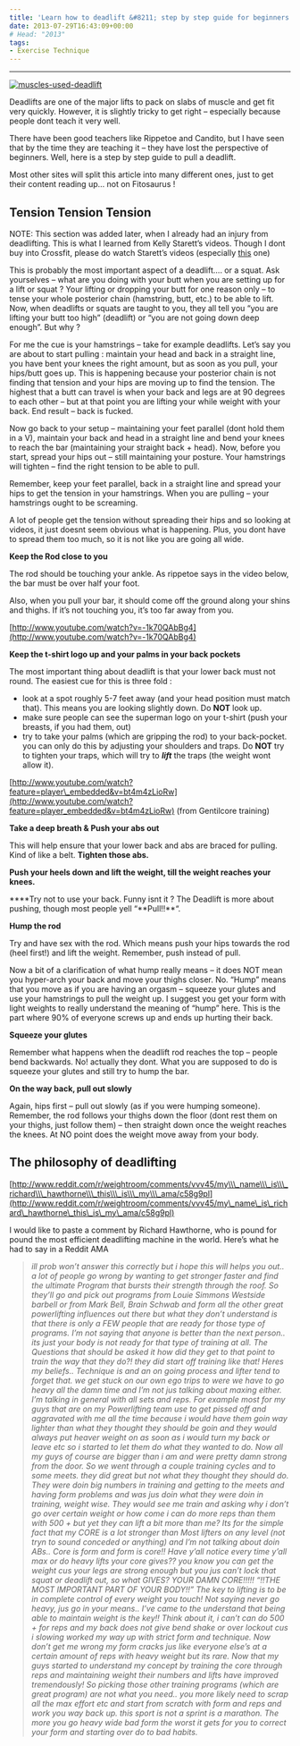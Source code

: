 ```yaml
---
title: 'Learn how to deadlift &#8211; step by step guide for beginners'
date: 2013-07-29T16:43:09+00:00
# Head: "2013"
tags:
- Exercise Technique
---
```

---
[![muscles-used-deadlift](/muscles-used-deadlift.jpg)](/muscles-used-deadlift.jpg)

Deadlifts are one of the major lifts to pack on slabs of muscle and get fit very quickly. However, it is slightly tricky to get right – especially because people dont teach it very well.

There have been good teachers like Rippetoe and Candito, but I have seen that by the time they are teaching it – they have lost the perspective of beginners. Well, here is a step by step guide to pull a deadlift.

Most other sites will split this article into many different ones, just to get their content reading up… not on Fitosaurus !

**Tension Tension Tension**
---------------------------

NOTE: This section was added later, when I already had an injury from deadlifting. This is what I learned from Kelly Starett’s videos. Though I dont buy into Crossfit, please do watch Starett’s videos (especially [this](http://journal.crossfit.com/2012/03/kstarrdeadliftsetup.tpl) one)

This is probably the most important aspect of a deadlift…. or a squat. Ask yourselves – what are you doing with your butt when you are setting up for a lift or squat ? Your lifting or dropping your butt for one reason only – to tense your whole posterior chain (hamstring, butt, etc.) to be able to lift. Now, when deadlifts or squats are taught to you, they all tell you “you are lifting your butt too high” (deadlift) or “you are not going down deep enough”. But why ?

For me the cue is your hamstrings – take for example deadlifts. Let’s say you are about to start pulling : maintain your head and back in a straight line, you have bent your knees the right amount, but as soon as you pull, your hips/butt goes up. This is happening because your posterior chain is not finding that tension and your hips are moving up to find the tension. The highest that a butt can travel is when your back and legs are at 90 degrees to each other – but at that point you are lifting your while weight with your back. End result – back is fucked.

Now go back to your setup – maintaining your feet parallel (dont hold them in a V), maintain your back and head in a straight line and bend your knees to reach the bar (maintaining your straight back + head). Now, before you start, spread your hips out – still maintaining your posture. Your hamstrings will tighten – find the right tension to be able to pull.

Remember, keep your feet parallel, back in a straight line and spread your hips to get the tension in your hamstrings. When you are pulling – your hamstrings ought to be screaming.

A lot of people get the tension without spreading their hips and so looking at videos, it just doesnt seem obvious what is happening. Plus, you dont have to spread them too much, so it is not like you are going all wide.

**Keep the Rod close to you**

The rod should be touching your ankle. As rippetoe says in the video below, the bar must be over half your foot.

Also, when you pull your bar, it should come off the ground along your shins and thighs. If it’s not touching you, it’s too far away from you.

[http://www.youtube.com/watch?v=-1k70QAbBg4](http://www.youtube.com/watch?v=-1k70QAbBg4)

**Keep the t-shirt logo up and your palms in your back pockets**

The most important thing about deadlift is that your lower back must not round. The easiest cue for this is three fold :

*   look at a spot roughly 5-7 feet away (and your head position must match that). This means you are looking slightly down. Do **NOT** look up.
*   make sure people can see the superman logo on your t-shirt (push your breasts, if you had them, out)
*   try to take your palms (which are gripping the rod) to your back-pocket. you can only do this by adjusting your shoulders and traps. Do **NOT** try to tighten your traps, which will try to _**lift**_ the traps (the weight wont allow it).

[http://www.youtube.com/watch?feature=player\_embedded&v=bt4m4zLioRw](http://www.youtube.com/watch?feature=player_embedded&v=bt4m4zLioRw) (from Gentilcore training)

**Take a deep breath & Push your abs out**

This will help ensure that your lower back and abs are braced for pulling. Kind of like a belt. **Tighten those abs.**

**Push your heels down and lift the weight, till the weight reaches your knees.**

**\*\*Try not to use your back. Funny isnt it ? The Deadlift is more about pushing, though most people yell “**Pull!!\*\*“.

**Hump the rod**

Try and have sex with the rod. Which means push your hips towards the rod (heel first!) and lift the weight. Remember, push instead of pull.

Now a bit of a clarification of what hump really means – it does NOT mean you hyper-arch your back and move your thighs closer. No. “Hump” means that you move as if you are having an orgasm – squeeze your glutes and use your hamstrings to pull the weight up. I suggest you get your form with light weights to really understand the meaning of “hump” here. This is the part where 90% of everyone screws up and ends up hurting their back.

**Squeeze your glutes**

Remember what happens when the deadlift rod reaches the top – people bend backwards. No! actually they dont. What you are supposed to do is squeeze your glutes and still try to hump the bar.

**On the way back, pull out slowly**

Again, hips first – pull out slowly (as if you were humping someone). Remember, the rod follows your thighs down the floor (dont rest them on your thighs, just follow them) – then straight down once the weight reaches the knees. At NO point does the weight move away from your body.

The philosophy of deadlifting
-----------------------------

[http://www.reddit.com/r/weightroom/comments/vvv45/my\\\_name\\\_is\\\_richard\\\_hawthorne\\\_this\\\_is\\\_my\\\_ama/c58g9pl](http://www.reddit.com/r/weightroom/comments/vvv45/my\_name\_is\_richard\_hawthorne\_this\_is\_my\_ama/c58g9pl)

I would like to paste a comment by Richard Hawthorne, who is pound for pound the most efficient deadlifting machine in the world. Here’s what he had to say in a Reddit AMA

> _ill prob won’t answer this correctly but i hope this will helps you out.. a lot of people go wrong by wanting to get stronger faster and find the ultimate Program that bursts their strength through the roof. So they’ll go and pick out programs from Louie Simmons Westside barbell or from Mark Bell, Brain Schwab and form all the other great powerlifting influences out there but what they don’t understand is that there is only a FEW people that are ready for those type of programs. I’m not saying that anyone is better than the next person.. its just your body is not ready for that type of training at all. The Questions that should be asked it how did they get to that point to train the way that they do?! they did start off training like that! Heres my beliefs.. Technique is and an on going process and lifter tend to forget that. we get stuck on our own ego trips to were we have to go heavy all the damn time and I’m not jus talking about maxing either. I’m talking in general with all sets and reps. For example most for my guys that are on my Powerlifting team use to get pissed off and aggravated with me all the time because i would have them goin way lighter than what they thought they should be goin and they would always put heaver weight on as soon as i would turn my back or leave etc so i started to let them do what they wanted to do. Now all my guys of course are bigger than i am and were pretty damn strong from the door. So we went through a couple training cycles and to some meets. they did great but not what they thought they should do. They were doin big numbers in training and getting to the meets and having form problems and was jus doin what they were doin in training, weight wise. They would see me train and asking why i don’t go over certain weight or how come i can do more reps than them with 500 + but yet they can lift a bit more than me? Its for the simple fact that my CORE is a lot stronger than Most lifters on any level (not tryn to sound conceded or anything) and I’m not talking about doin ABs.. Core is form and form is core!! Have y’all notice every time y’all max or do heavy lifts your core gives?? you know you can get the weight cus your legs are strong enough but you jus can’t lock that squat or deadlift out, so what GIVES? YOUR DAMN CORE!!!!! “!!THE MOST IMPORTANT PART OF YOUR BODY!!” The key to lifting is to be in complete control of every weight you touch! Not saying never go heavy, jus go in your means.. I’ve came to the understand that being able to maintain weight is the key!! Think about it, i can’t can do 500 + for reps and my back does not give bend shake or over lockout cus i slowing worked my way up with strict form and technique. Now don’t get me wrong my form cracks jus like everyone else’s at a certain amount of reps with heavy weight but its rare. Now that my guys started to understand my concept by training the core through reps and maintaining weight their numbers and lifts have improved tremendously! So picking those other training programs (which are great program) are not what you need.. you more likely need to scrap all the max effort etc and start from scratch with form and reps and work you way back up. this sport is not a sprint is a marathon. The more you go heavy wide bad form the worst it gets for you to correct your form and starting over do to bad habits._